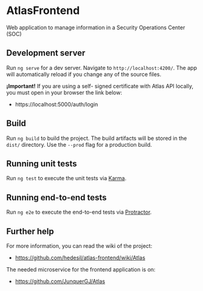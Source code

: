 # AtlasFrontend

Web application to manage information in a Security Operations Center (SOC)

## Development server

Run `ng serve` for a dev server. Navigate to `http://localhost:4200/`. The app will automatically reload if you change any of the source files.

**¡Important!** If you are using  a self- signed certificate with Atlas API locally, you must open in your browser the link below:
- https://localhost:5000/auth/login


## Build

Run `ng build` to build the project. The build artifacts will be stored in the `dist/` directory. Use the `--prod` flag for a production build.

## Running unit tests

Run `ng test` to execute the unit tests via [Karma](https://karma-runner.github.io).

## Running end-to-end tests

Run `ng e2e` to execute the end-to-end tests via [Protractor](http://www.protractortest.org/).

## Further help

For more information, you can read the wiki of the project:

- https://github.com/hedesil/atlas-frontend/wiki/Atlas

The needed microservice for the frontend application is on: 
- https://github.com/JunquerGJ/Atlas
